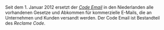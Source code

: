 Seit dem 1. Januar 2012 ersetzt der [*Code
Email*](http://www.copernica.com/nl/over-ons/nieuws/de-nieuwe-code-e-mail-wat-betekent-dit-voor-mij)
in den Niederlanden alle vorhandenen Gesetze und Abkommen für
kommerzielle E-Mails, die an Unternehmen und Kunden versandt werden. Der
Code Email ist Bestandteil des *Reclame Code*. 
